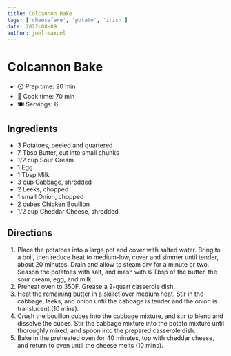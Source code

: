 ```yaml
---
title: Colcannon Bake
tags: ['cheesefare', 'potato', 'irish']
date: 2022-08-09
author: joel-maxuel
---
```


# Colcannon Bake

- ⏲️ Prep time: 20 min
- 🍳 Cook time: 70 min
- 🍽️ Servings: 6

## Ingredients

- 3 Potatoes, peeled and quartered
- 7 Tbsp Butter, cut into small chunks
- 1/2 cup Sour Cream
- 1 Egg
- 1 Tbsp Milk
- 3 cup Cabbage, shredded
- 2 Leeks, chopped
- 1 small Onion, chopped
- 2 cubes Chicken Bouillon
- 1/2 cup Cheddar Cheese, shredded

## Directions

1. Place the potatoes into a large pot and cover with salted water. Bring to a boil, then reduce heat to medium-low, cover and simmer until tender, about 20 minutes. Drain and allow to steam dry for a minute or two. Season the potatoes with salt, and mash with 6 Tbsp of the butter, the sour cream, egg, and milk.
2. Preheat oven to 350F. Grease a 2-quart casserole dish.
3. Heat the remaining butter in a skillet over medium heat. Stir in the cabbage, leeks, and onion until the cabbage is tender and the onion is translucent (10 mins).
4. Crush the bouillon cubes into the cabbage mixture, and stir to blend and dissolve the cubes. Stir the cabbage mixture into the potato mixture until thoroughly mixed, and spoon into the prepared casserole dish.
5. Bake in the preheated oven for 40 minutes, top with cheddar cheese, and return to oven until the cheese melts (10 mins).
